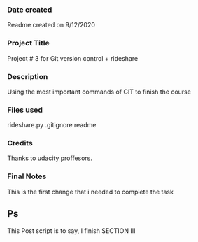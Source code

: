 ### Date created
Readme created on 9/12/2020

### Project Title
Project # 3 for Git version control + rideshare

### Description
Using the most important commands of GIT to finish the course

### Files used
rideshare.py .gitignore readme

### Credits
Thanks to udacity proffesors.

### Final Notes
This is the first change that i needed to complete the task

## Ps
This Post script is to say, I finish SECTION III
